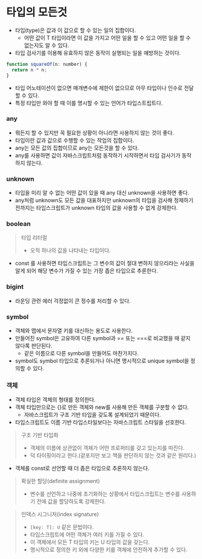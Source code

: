 # 타입의 모든것

- 타입(type)은 값과 이 값으로 할 수 있는 일의 집합이다.
  - 어떤 값이 T 타입이라면 이 값을 가지고 어떤 일을 할 수 있고 어떤 일을 할 수 없는지도 알 수 있다.
- 타입 검사기를 이용해 유효하지 않은 동작이 실행되는 일을 얘방하는 것이다.

```js
function squareOf(n: number) {
  return n * n;
}
```

- 타입 어노테이션이 없으면 매개변수에 제한이 없으므로 아무 타입이나 인수로 전달할 수 있다.
- 특정 타입만 와야 할 때 이를 명시할 수 있는 언어가 타입스트립트다.

### any

- 뭐든지 할 수 있지만 꼭 필요한 상황이 아니라면 사용하지 않는 것이 좋다.
- 타입이란 값과 값으로 수행할 수 있는 작업의 집합이다.
- any는 모든 값의 집합이므로 any는 모든것을 할 수 있다.
- any를 사용하면 값이 자바스크립트처럼 동작하기 시작하면서 타입 검사기가 동작하지 않는다.

### unknown

- 타입을 미리 알 수 없는 어떤 값이 있을 때 any 대신 unknown을 사용하면 좋다.
- any처럼 unknown도 모든 값을 대표하지만 unknown의 타입을 검사해 정제하기 전까지는 타입스크립트가 unknown 타입의 값을 사용할 수 없게 강제한다.

### boolean

> 타입 리터럴
>
> - 오직 하나의 값을 나타내는 타입이다.

- const 를 사용하면 타입스크립트는 그 변수의 값이 절대 변하지 않으리라는 사실을 알게 되어 해당 변수가 가질 수 있는 가장 좁은 타입으로 추론한다.

### bigint

- 라운딩 관련 에러 걱정없이 큰 정수를 처리할 수 있다.

### symbol

- 객체와 맵에서 문자열 키를 대신하는 용도로 사용한다.
- 만들어진 symbol은 고유하여 다른 symbol과 == 또는 ===로 비교했을 때 같지 않다록 판단된다.
  - 같은 이름으로 다른 symbol을 만들어도 마찬가지다.
- symbol도 symbol 타입으로 추론되거나 아니면 명시적으로 unique symbol을 정의할 수 있다.

### 객체

- 객체 타입은 객체의 형태를 정의한다.
- 객체 타입만으로는 {}로 만든 객체와 new를 사용해 만든 객체를 구분할 수 없다.
  - 자바스크립트가 구조 기반 타입을 갖도록 설계되었기 때문이다.
- 타입스크립트도 이름 기반 타입스타일보다는 자바스크립트 스타일을 선호한다.

> 구조 기반 타입화
>
> - 객체의 이름에 상관없이 객체가 어떤 프로퍼티를 갖고 있는지를 따진다.
> - 덕 타이핑이라고 한다.(겉포지만 보고 책을 판단하지 않는 것과 같은 원리다.)

- 객체를 const로 선언할 때 더 좁은 타입으로 추론하지 않는다.

> 확실한 할당(definite assignment)
>
> - 변수를 선언하고 나중에 초기화하는 상황에서 타입스크립트는 변수를 사용하기 전에 값을 할당하도록 강제한다.

> 인덱스 시그니처(index signature)
>
> - `[key: T]: U` 같은 문법이다.
> - 타입스크립트에 어떤 객체가 여러 키를 가질 수 있다.
> - 이 객체에서 모든 T 타입의 키는 U 타입의 값을 갖는다.
> - 명시적으로 정의한 키 외에 다양한 키를 객체에 안전하게 추가할 수 있다.
